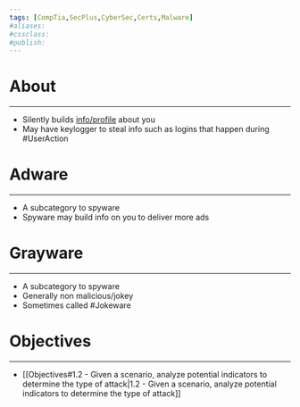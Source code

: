 ```yaml
---
tags: [CompTia,SecPlus,CyberSec,Certs,Malware]
#aliases:
#cssclass:
#publish:
---
```


# About
---
- Silently builds <u>info/profile</u> about you
- May have keylogger to steal info such as logins that happen during #UserAction

# Adware
---
- A subcategory to spyware
- Spyware may build info on you to deliver more ads

# Grayware
---
- A subcategory to spyware
- Generally non malicious/jokey
- Sometimes called #Jokeware

# Objectives
---
- [[Objectives#1.2 - Given a scenario, analyze potential indicators to determine the type of attack|1.2 - Given a scenario, analyze potential indicators to determine the type of attack]]